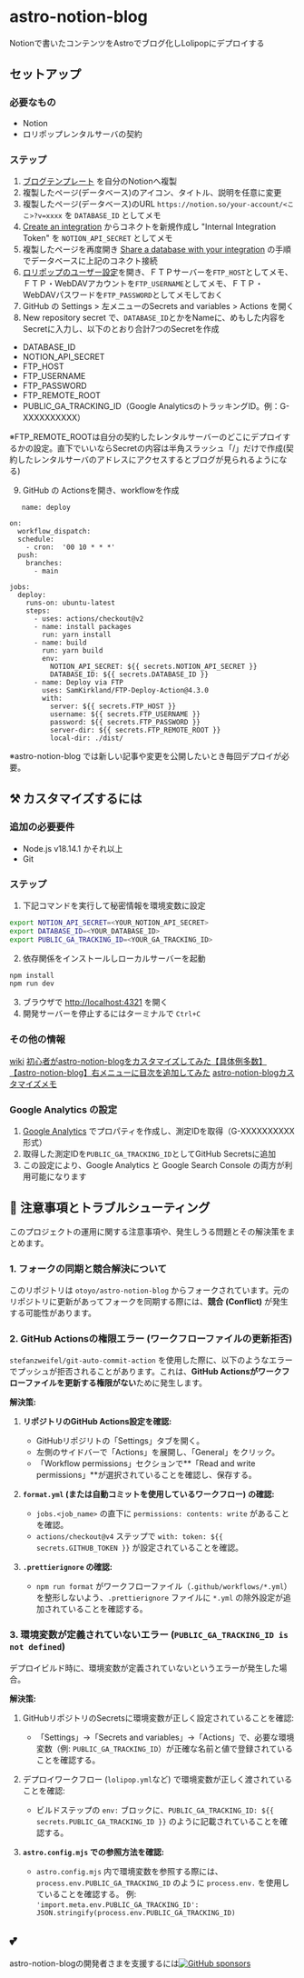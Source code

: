 # astro-notion-blog

Notionで書いたコンテンツをAstroでブログ化しLolipopにデプロイする

## セットアップ

### 必要なもの

- Notion
- ロリポップレンタルサーバの契約

### ステップ

1. [ブログテンプレート](https://otoyo.notion.site/e2c5fa2e8660452988d6137ba57fd974?v=abe305cd8b3d467285e91a2a85f4d8de) を自分のNotionへ複製
2. 複製したページ(データベース)のアイコン、タイトル、説明を任意に変更
3. 複製したページ(データベース)のURL `https://notion.so/your-account/<ここ>?v=xxxx` を `DATABASE_ID` としてメモ
4. [Create an integration](https://developers.notion.com/docs/create-a-notion-integration#step-1-create-an-integration) からコネクトを新規作成し "Internal Integration Token" を `NOTION_API_SECRET` としてメモ
5. 複製したページを再度開き [Share a database with your integration](https://developers.notion.com/docs/create-a-notion-integration#step-2-share-a-database-with-your-integration) の手順でデータベースに上記のコネクト接続
6. [ロリポップのユーザー設定](https://user.lolipop.jp/?mode=account)を開き、ＦＴＰサーバーを`FTP_HOST`としてメモ、ＦＴＰ・WebDAVアカウントを`FTP_USERNAME`としてメモ、ＦＴＰ・WebDAVパスワードを`FTP_PASSWORD`としてメモしておく
7. GitHub の Settings > 左メニューのSecrets and variables > Actions を開く
8. New repository secret で、`DATABASE_ID`とかをNameに、めもした内容をSecretに入力し、以下のとおり合計7つのSecretを作成

- DATABASE_ID
- NOTION_API_SECRET
- FTP_HOST
- FTP_USERNAME
- FTP_PASSWORD
- FTP_REMOTE_ROOT
- PUBLIC_GA_TRACKING_ID（Google AnalyticsのトラッキングID。例：G-XXXXXXXXXX）

※FTP_REMOTE_ROOTは自分の契約したレンタルサーバーのどこにデプロイするかの設定。直下でいいならSecretの内容は半角スラッシュ「/」だけで作成(契約したレンタルサーバのアドレスにアクセスするとブログが見られるようになる)

9. GitHub の Actionsを開き、workflowを作成

```
   name: deploy

on:
  workflow_dispatch:
  schedule:
    - cron:  '00 10 * * *'
  push:
    branches:
      - main

jobs:
  deploy:
    runs-on: ubuntu-latest
    steps:
      - uses: actions/checkout@v2
      - name: install packages
        run: yarn install
      - name: build
        run: yarn build
        env:
          NOTION_API_SECRET: ${{ secrets.NOTION_API_SECRET }}
          DATABASE_ID: ${{ secrets.DATABASE_ID }}
      - name: Deploy via FTP
        uses: SamKirkland/FTP-Deploy-Action@4.3.0
        with:
          server: ${{ secrets.FTP_HOST }}
          username: ${{ secrets.FTP_USERNAME }}
          password: ${{ secrets.FTP_PASSWORD }}
          server-dir: ${{ secrets.FTP_REMOTE_ROOT }}
          local-dir: ./dist/
```

※astro-notion-blog では新しい記事や変更を公開したいとき毎回デプロイが必要。

## :hammer_and_pick: カスタマイズするには

### 追加の必要要件

- Node.js v18.14.1 かそれ以上
- Git

### ステップ

1. 下記コマンドを実行して秘密情報を環境変数に設定

```sh
export NOTION_API_SECRET=<YOUR_NOTION_API_SECRET>
export DATABASE_ID=<YOUR_DATABASE_ID>
export PUBLIC_GA_TRACKING_ID=<YOUR_GA_TRACKING_ID>
```

2. 依存関係をインストールしローカルサーバーを起動

```sh
npm install
npm run dev
```

3. ブラウザで [http://localhost:4321](http://localhost:4321) を開く
4. 開発サーバーを停止するにはターミナルで `Ctrl+C`

### その他の情報

[wiki](https://github.com/otoyo/astro-notion-blog/wiki)
[初心者がastro-notion-blogをカスタマイズしてみた【具体例多数】](https://rakuraku-engineer.com/posts/anb-custom/)
[【astro-notion-blog】右メニューに目次を追加してみた](https://varubogu.com/posts/astro-notion-blog-add-headline/)
[astro-notion-blogカスタマイズメモ](https://suzu-mono-gram.com/blog/astro-notion-blog-memo/)

### Google Analytics の設定

1. [Google Analytics](https://analytics.google.com/) でプロパティを作成し、測定IDを取得（G-XXXXXXXXXX形式）
2. 取得した測定IDを`PUBLIC_GA_TRACKING_ID`としてGitHub Secretsに追加
3. この設定により、Google Analytics と Google Search Console の両方が利用可能になります

## 📝 注意事項とトラブルシューティング

このプロジェクトの運用に関する注意事項や、発生しうる問題とその解決策をまとめます。

### 1. フォークの同期と競合解決について

このリポジトリは `otoyo/astro-notion-blog` からフォークされています。元のリポジトリに更新があってフォークを同期する際には、**競合 (Conflict)** が発生する可能性があります。

### 2. GitHub Actionsの権限エラー (ワークフローファイルの更新拒否)

`stefanzweifel/git-auto-commit-action` を使用した際に、以下のようなエラーでプッシュが拒否されることがあります。これは、**GitHub Actionsがワークフローファイルを更新する権限がない**ために発生します。

**解決策:**

1.  **リポジトリのGitHub Actions設定を確認:**
    * GitHubリポジリトの「Settings」タブを開く。
    * 左側のサイドバーで「Actions」を展開し、「General」をクリック。
    * 「Workflow permissions」セクションで**「Read and write permissions」**が選択されていることを確認し、保存する。

2.  **`format.yml` (または自動コミットを使用しているワークフロー) の確認:**
    * `jobs.<job_name>` の直下に `permissions: contents: write` があることを確認。
    * `actions/checkout@v4` ステップで `with: token: ${{ secrets.GITHUB_TOKEN }}` が設定されていることを確認。

3.  **`.prettierignore` の確認:**
    * `npm run format` がワークフローファイル（`.github/workflows/*.yml`）を整形しないよう、`.prettierignore` ファイルに `*.yml` の除外設定が追加されていることを確認する。

### 3. 環境変数が定義されていないエラー (`PUBLIC_GA_TRACKING_ID is not defined`)

デプロイビルド時に、環境変数が定義されていないというエラーが発生した場合。

**解決策:**

1.  GitHubリポジトリのSecretsに環境変数が正しく設定されていることを確認:
    * 「Settings」→「Secrets and variables」→「Actions」で、必要な環境変数（例: `PUBLIC_GA_TRACKING_ID`）が正確な名前と値で登録されていることを確認する。

2.  デプロイワークフロー (`lolipop.yml`など) で環境変数が正しく渡されていることを確認:
    * ビルドステップの `env:` ブロックに、`PUBLIC_GA_TRACKING_ID: ${{ secrets.PUBLIC_GA_TRACKING_ID }}` のように記載されていることを確認する。

3.  **`astro.config.mjs` での参照方法を確認:**
    * `astro.config.mjs` 内で環境変数を参照する際には、`process.env.PUBLIC_GA_TRACKING_ID` のように `process.env.` を使用していることを確認する。
        例: `'import.meta.env.PUBLIC_GA_TRACKING_ID': JSON.stringify(process.env.PUBLIC_GA_TRACKING_ID)`


## :two_hearts:

astro-notion-blogの開発者さまを支援するには[![GitHub sponsors](https://img.shields.io/static/v1?label=Sponsor&message=%E2%9D%A4&logo=GitHub&color=%23fe8e86)](https://github.com/sponsors/otoyo)
